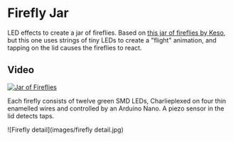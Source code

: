 Firefly Jar
===========

LED effects to create a jar of fireflies. Based on [this jar of fireflies by Keso](http://www.instructables.com/id/Jar-of-Fireflies/), but this one uses strings of tiny LEDs to create a "flight" animation, and tapping on the lid causes the fireflies to react.

Video
-----
[![Jar of Fireflies](https://i.vimeocdn.com/video/594512665.jpg)](https://vimeo.com/184925080)

Each firefly consists of twelve green SMD LEDs, Charlieplexed on four thin enamelled wires and controlled by an Arduino Nano. A piezo sensor in the lid detects taps.

![Firefly detail](images/firefly detail.jpg)
